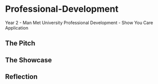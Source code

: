 # Professional-Development
Year 2 - Man Met University Professional Development - Show You Care Application


## The Pitch

## The Showcase

## Reflection
